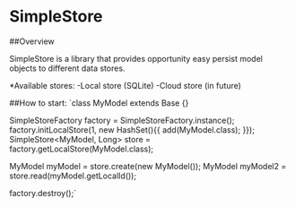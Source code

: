 # SimpleStore

##Overview

SimpleStore is a library that provides opportunity easy persist model objects to different data stores. 

*Available stores:
-Local store (SQLite)
-Cloud store (in future)

##How to start:
`class MyModel extends Base {}

SimpleStoreFactory factory = SimpleStoreFactory.instance(<context>);
factory.initLocalStore(1, new HashSet(){{ add(MyModel.class); }});
SimpleStore<MyModel, Long> store = factory.getLocalStore(MyModel.class);

MyModel myModel = store.create(new MyModel());
MyModel myModel2 = store.read(myModel.getLocalId());

factory.destroy();`

